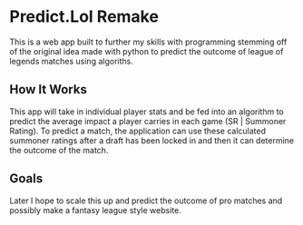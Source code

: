 
# Predict.Lol Remake

This is a web app built to further my skills with programming stemming off of the original idea made with python to predict the outcome of league of legends matches using algoriths.

## How It Works
This app will take in individual player stats and be fed into an algorithm to predict the average impact a player carries in each game (SR | Summoner Rating). To predict a match, the application can use these calculated summoner ratings after a draft has been locked in and then it can determine the outcome of the match.

## Goals
Later I hope to scale this up and predict the outcome of pro matches and possibly make a fantasy league style website.
